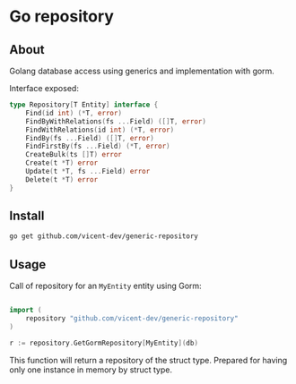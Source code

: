 # Go repository

## About

Golang database access using generics and implementation with gorm.

Interface exposed:

```go
type Repository[T Entity] interface {
    Find(id int) (*T, error)
    FindByWithRelations(fs ...Field) ([]T, error)
    FindWithRelations(id int) (*T, error)
    FindBy(fs ...Field) ([]T, error)
    FindFirstBy(fs ...Field) (*T, error)
    CreateBulk(ts []T) error
    Create(t *T) error
    Update(t *T, fs ...Field) error
    Delete(t *T) error
}
```

## Install

```bash
go get github.com/vicent-dev/generic-repository
```

## Usage

Call of repository for an `MyEntity` entity using Gorm:

```go

import (
    repository "github.com/vicent-dev/generic-repository"
)

r := repository.GetGormRepository[MyEntity](db)

```

This function will return a repository of the struct type. 
Prepared for having only one instance in memory by struct type.
